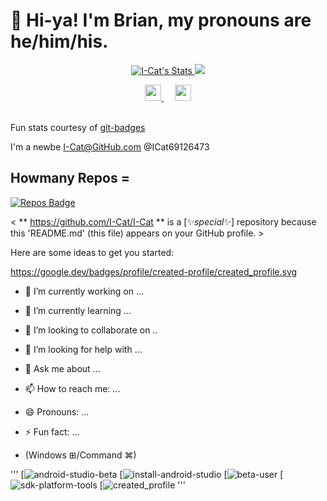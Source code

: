 # 👋 Hi-ya! I'm Brian, my pronouns are he/him/his.

<p align="center">
  <a href="https://github.com/I-Cat" class="rich-diff-level-one">
    <img src="https://github-readme-stats.vercel.app/api?username=I-Cat&title_color=333&text_color=777" alt="I-Cat's Stats" >
    <img src="https://img.shields.io/badge/Made%20with-%E2%9D%A4-red.svg?colorB=11a9f7">
  </a>
</p>

<p align="center">
  <a href="https://linkedin.com/in/%%%%%%">
    <img src="https://img.icons8.com/color/48/000000/linkedin-circled.png" width="26px"/>
  </a>
  &emsp;
  <a href="https://twitter.com/ICat69126473">
    <img src="https://img.icons8.com/color/48/000000/twitter-circled.png" width="26px"/>
  </a>
  <br><br>
  
  Fun stats courtesy of [git-badges](https://pufler.dev/git-badges) 
  
  I'm a newbe I-Cat@GitHub.com 
              @ICat69126473

## Howmany Repos =
[![Repos Badge](https://badges.pufler.dev/repos/I-Cat)](https://badges.pufler.dev)

< ** https://github.com/I-Cat/I-Cat ** is a [✨_special_✨] repository because this 'README.md' (this file) appears on your GitHub profile. >

Here are some ideas to get you started:

https://google.dev/badges/profile/created-profile/created_profile.svg

+ 🔭 I’m currently working on ...

+ 🌱 I’m currently learning ...

+ 👯 I’m looking to collaborate on ..

+ 🤔 I’m looking for help with ...

+ 💬 Ask me about ...

+ 📫 How to reach me: ...

+ 😄 Pronouns: ...

+ ⚡ Fun fact: ...
+ (Windows ⊞/Command ⌘)

'''
[![android-studio-beta](https://google.dev/badges/activity/android/install-android-studio-beta/badge.svg)
[![install-android-studio](https://google.dev/badges/activity/android/install-android-studio/badge.svg)
[![beta-user](https://google.dev/badges/events/beta/beta-user.svg)
[![sdk-platform-tools](https://google.dev/badges/activity/android/sdk-platform-tools/badge.svg)
[![created_profile](https://google.dev/badges/profile/created-profile/created_profile.svg)
'''
